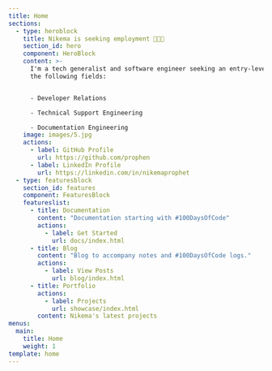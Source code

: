 ```yaml
---
title: Home
sections:
  - type: heroblock
    title: Nikema is seeking employment 👩🏾‍💻
    section_id: hero
    component: HeroBlock
    content: >-
      I'm a tech generalist and software engineer seeking an entry-level role in
      the following fields:


      - Developer Relations

      - Technical Support Engineering

      - Documentation Engineering
    image: images/5.jpg
    actions:
      - label: GitHub Profile
        url: https://github.com/prophen
      - label: LinkedIn Profile
        url: https://linkedin.com/in/nikemaprophet
  - type: featuresblock
    section_id: features
    component: FeaturesBlock
    featureslist:
      - title: Documentation
        content: "Documentation starting with #100DaysOfCode"
        actions:
          - label: Get Started
            url: docs/index.html
      - title: Blog
        content: "Blog to accompany notes and #100DaysOfCode logs."
        actions:
          - label: View Posts
            url: blog/index.html
      - title: Portfolio
        actions:
          - label: Projects
            url: showcase/index.html
        content: Nikema's latest projects
menus:
  main:
    title: Home
    weight: 1
template: home
---
```

